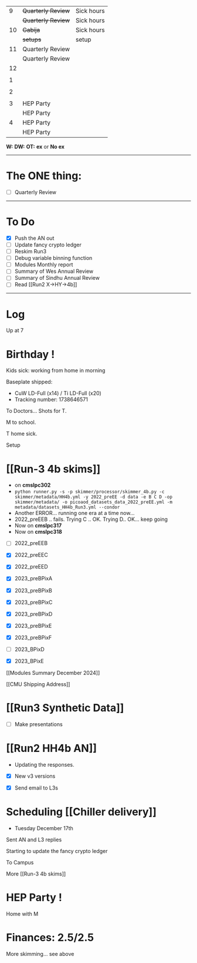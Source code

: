
|     |                      |            |
| --- | -------------------- | ---------- |
| 9   | ~~Quarterly Review~~ | Sick hours |
|     | ~~Quarterly Review~~ | Sick hours |
| 10  | ~~Gabija~~           | Sick hours |
|     | ~~setups~~           | setup      |
| 11  | Quarterly Review     |            |
|     | Quarterly Review     |            |
| 12  |                      |            |
|     |                      |            |
| 1   |                      |            |
|     |                      |            |
| 2   |                      |            |
|     |                      |            |
| 3   | HEP Party            |            |
|     | HEP Party            |            |
| 4   | HEP Party            |            |
|     | HEP Party            |            |

**W:**
**DW:**
**OT:**
**ex** or **No ex**

---
# The ONE thing: 
- [ ] Quarterly Review

---
# To Do

- [x] Push the AN out
- [ ] Update fancy crypto ledger
- [ ] Reskim Run3
- [ ] Debug variable binning function
- [ ] Modules Monthly report
- [ ] Summary of Wes Annual Review
- [ ] Summary of Sindhu Annual Review
- [ ] Read [[Run2 X->HY->4b]]

---

# Log

Up at 7 

# Birthday !

Kids sick: working from home in morning

Baseplate shipped:  
- CuW LD-Full (x14) / Ti LD-Full (x20) 
- Tracking number: 1738646571

To Doctors... Shots for T.

M to school.

T home sick. 

Setup

# [[Run-3 4b skims]]
- on **cmslpc302**
- `python runner.py -s -p skimmer/processor/skimmer_4b.py -c skimmer/metadata/HH4b.yml -y 2022_preEE -d data -e B C D -op skimmer/metadata/ -o picoaod_datasets_data_2022_preEE.yml -m metadata/datasets_HH4b_Run3.yml --condor`
- Another ERROR... running one era at a time now...
- 2022_preEEB .. fails. Trying C .. OK. Trying D.. OK... keep going
- Now on **cmslpc317**
- Now on **cmslpc318** 
- [ ] 2022_preEEB 
- [x] 2022_preEEC
- [x] 2022_preEED
- [x] 2023_preBPixA
- [x] 2023_preBPixB
- [x] 2023_preBPixC
- [x] 2023_preBPixD
- [x] 2023_preBPixE
- [x] 2023_preBPixF
- [ ] 2023_BPixD
- [x] 2023_BPixE



[[Modules Summary December 2024]]

[[CMU Shipping Address]]


# [[Run3 Synthetic Data]]
- [ ] Make presentations


# [[Run2 HH4b AN]]
- Updating the responses. 
- [x] New v3 versions
- [x] Send email to L3s


# Scheduling [[Chiller delivery]]
- Tuesday December 17th

Sent AN and L3 replies

Starting to update the fancy crypto ledger

To Campus

More [[Run-3 4b skims]]

# HEP Party ! 

Home with M

# Finances:  2.5/2.5

More skimming... see above